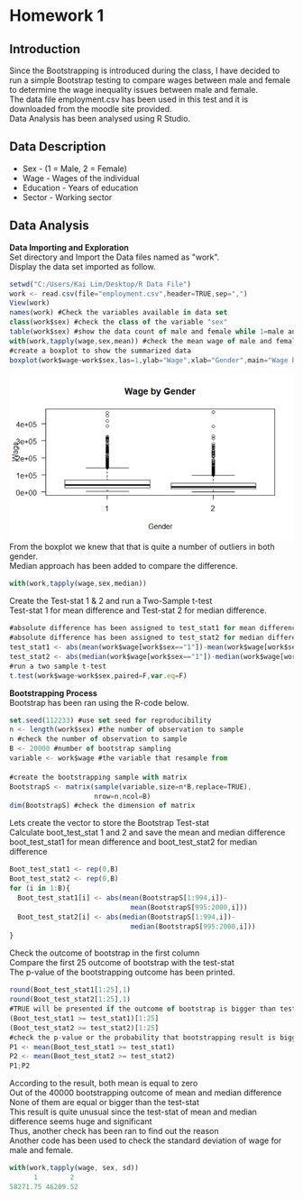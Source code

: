# Homework 1
## Introduction
Since the Bootstrapping is introduced during the class, I have decided to run a simple Bootstrap testing to compare wages between male and female to determine the wage inequality issues between male and female.<br/>
The data file employment.csv has been used in this test and it is downloaded from the moodle site provided.<br/>
Data Analysis has been analysed using R Studio.

## Data Description
* Sex - (1 = Male, 2 = Female)
* Wage - Wages of the individual
* Education - Years of education
* Sector - Working sector
## Data Analysis
**Data Importing and Exploration**<br/>
Set directory and Import the Data files named as "work".<br/>
Display the data set imported as follow.<br/>
``` javascript
setwd("C:/Users/Kai Lim/Desktop/R Data File")
work <- read.csv(file="employment.csv",header=TRUE,sep=",")
View(work)
names(work) #Check the variables available in data set
class(work$sex) #check the class of the variable "sex"
table(work$sex) #show the data count of male and female while 1=male and 2=female
with(work,tapply(wage,sex,mean)) #check the mean wage of male and female
#create a boxplot to show the summarized data
boxplot(work$wage~work$sex,las=1,ylab="Wage",xlab="Gender",main="Wage by Gender")
```
![Image of Boxplot](https://github.com/ominousthoo/statistic/blob/Data-files/Rplot.png)<br/>
From the boxplot we knew that that is quite a number of outliers in both gender.<br/>
Median approach has been added to compare the difference.<br/>
``` javascript
with(work,tapply(wage,sex,median))
```
Create the Test-stat 1 & 2 and run a Two-Sample t-test<br/>
Test-stat 1 for mean difference and Test-stat 2 for median difference.<br/>
```javascript
#absolute difference has been assigned to test_stat1 for mean difference
#absolute difference has been assigned to test_stat2 for median difference
test_stat1 <- abs(mean(work$wage[work$sex=="1"])-mean(work$wage[work$sex=="2"]))
test_stat2 <- abs(median(work$wage[work$sex=="1"])-median(work$wage[work$sex=="2"]))
#run a two sample t-test
t.test(work$wage~work$sex,paired=F,var.eq=F)
```
**Bootstrapping Process**<br/>
Bootstrap has been ran using the R-code below.<br/>
```javascript
set.seed(112233) #use set seed for reproducibility
n <- length(work$sex) #the number of observation to sample
n #check the number of observation to sample
B <- 20000 #number of bootstrap sampling
variable <- work$wage #the variable that resample from

#create the bootstrapping sample with matrix
BootstrapS <- matrix(sample(variable,size=n*B,replace=TRUE),
                     nrow=n,ncol=B)
dim(BootstrapS) #check the dimension of matrix
```
Lets create the vector to store the Bootstrap Test-stat<br/>
Calculate boot_test_stat 1 and 2 and save the mean and median difference<br/>
boot_test_stat1 for mean difference and boot_test_stat2 for median difference<br/>
```javascript
Boot_test_stat1 <- rep(0,B)
Boot_test_stat2 <- rep(0,B)
for (i in 1:B){
  Boot_test_stat1[i] <- abs(mean(BootstrapS[1:994,i])-
                              mean(BootstrapS[995:2000,i]))
  Boot_test_stat2[i] <- abs(median(BootstrapS[1:994,i])-
                              median(BootstrapS[995:2000,i]))
}
```
Check the outcome of bootstrap in the first column<br/>
Compare the first 25 outcome of bootstrap with the test-stat<br/>
The p-value of the bootstrapping outcome has been printed.<br/>
```javascript
round(Boot_test_stat1[1:25],1)
round(Boot_test_stat2[1:25],1)
#TRUE will be presented if the outcome of bootstrap is bigger than test-stat
(Boot_test_stat1 >= test_stat1)[1:25]
(Boot_test_stat2 >= test_stat2)[1:25]
#check the p-value or the probability that bootstrapping result is biggher than test-stat
P1 <- mean(Boot_test_stat1 >= test_stat1)
P2 <- mean(Boot_test_stat2 >= test_stat2)
P1;P2
```
According to the result, both mean is equal to zero<br/>
Out of the 40000 bootstrapping outcome of mean and median difference<br/>
None of them are equal or bigger than the test-stat<br/>
This result is quite unusual since the test-stat of mean and median difference seems huge and significant<br/>
Thus, another check has been ran to find out the reason<br/>
Another code has been used to check the standard deviation of wage for male and female.<br/>
```javascript
with(work,tapply(wage, sex, sd)) 
      1        2 
58271.75 46209.52 
```
